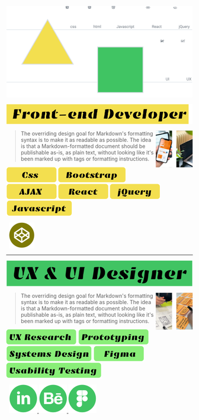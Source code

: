  <p align="center"> 


![header](./header.svg)

 </p>

![frontend developer](./frontend-developer.svg)

 <span style="color:yellowgreen"> 
<img align="right" width="100" height="100" src="./box-photo-1.svg">
 
> The overriding design goal for Markdown's
> formatting syntax is to make it as readable
> as possible. The idea is that a
> Markdown-formatted document should be
> publishable as-is, as plain text, without
> looking like it's been marked up with tags
> or formatting instructions.

![css](./css.svg) ![bootstrap](./bootstrap.svg) ![ajax](./ajax.svg) ![react](./react.svg) ![jquery](./jquery.svg) ![javascript](./javascript.svg)
</span>

&nbsp; <a href="https://codepen.io/nasser_toghiri"> ![codepen icon](./codepen-icon.svg) <a>

<hr>



![UIUX](./UIUX.svg)

 <span style="color:yellowgreen"> 
 
<img align="right" width="100" height="100" src="./box-photo-2.svg">
 
> The overriding design goal for Markdown's
> formatting syntax is to make it as readable
> as possible. The idea is that a
> Markdown-formatted document should be
> publishable as-is, as plain text, without
> looking like it's been marked up with tags
> or formatting instructions.

![header](./ux-research.svg) ![header](./prototyping.svg) ![header](./systems-design.svg) ![header](./figma.svg) ![header](./testing.svg) 
 
</span>

&nbsp; <a href="https://www.linkedin.com/in/nasser-toghiri/"> ![linkedin](./linkedin-icon.svg) </a> <a href="https://www.behance.net/nassertoghiri"> ![behance icon](./behance-icon.svg) </a> <a href="https://www.figma.com/@nasser_toghiri"> ![figma icon](./figma-icon.svg) </a>



